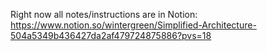 Right now all notes/instructions are in Notion: https://www.notion.so/wintergreen/Simplified-Architecture-504a5349b436427da2af479724875886?pvs=18
